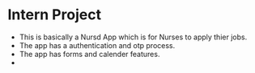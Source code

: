 # Intern Project

* This is basically a Nursd App which is for Nurses to apply thier jobs.
* The app has a authentication and otp process.
* The app has forms and calender features.
* 
